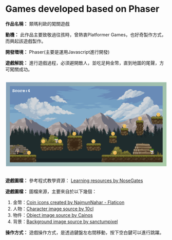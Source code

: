 # Games developed based on Phaser

**作品名稱：** 類瑪利歐的闖關遊戲
	
**動機：** 此作品主要致敬過往孩時，曾熱衷Platformer Games，也好奇製作方式，而興起該遊戲製作。

**開發環境：** Phaser(主要是運用Javascript進行開發)

**遊戲解說：** 進行遊戲過程，必須避開敵人，並吃足夠金幣，直到地圖的尾聲，方可闖關成功。

<br>
<div align="center">
	<img src="./遊戲截圖.png" alt="Editor" width="500">
</div>
<br>

**遊戲圖檔：** 參考程式教學資源：
<a href="https://connectshark.github.io/Phaser3/progressBar.html" title="Learning resources">Learning resources by NoseGates</a>

**遊戲圖檔：** 圖檔來源，主要來自於以下幾個：
1. 金幣：<a href="https://www.flaticon.com/free-icons/coin" title="Coin image">Coin icons created by NajmunNahar - Flaticon</a>
2. 人物：<a href="https://github.com/10cl/chatdev/tree/main?tab=readme-ov-file#-prompt-ide" title="Tileset image">Character image source by 10cl</a>
3. 物件：<a href="https://cainos.itch.io/pixel-art-platformer-village-props" title="Tileset image">Object image source by Cainos</a>
3. 背景：<a href="https://sanctumpixel.itch.io/forest-lite-pixel-art-tileset" title="Tileset image">Background image source by sanctumpixel</a>

**操作方式：** 遊戲操作方式，是透過鍵盤左右間移動，按下空白鍵可以進行跳躍。

